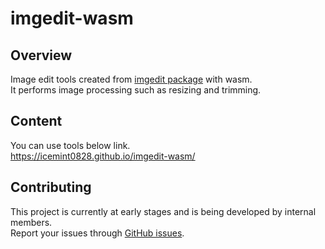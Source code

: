 imgedit-wasm
===========

## Overview

Image edit tools created from <a href="https://github.com/icemint0828/imgedit">imgedit package</a> with wasm.  
It performs image processing such as resizing and trimming.

## Content

You can use tools below link.  
https://icemint0828.github.io/imgedit-wasm/

## Contributing

This project is currently at early stages and is being developed by internal members.  
Report your issues through [GitHub issues](https://github.com/icemint0828/imgedit-wasm/issues).
